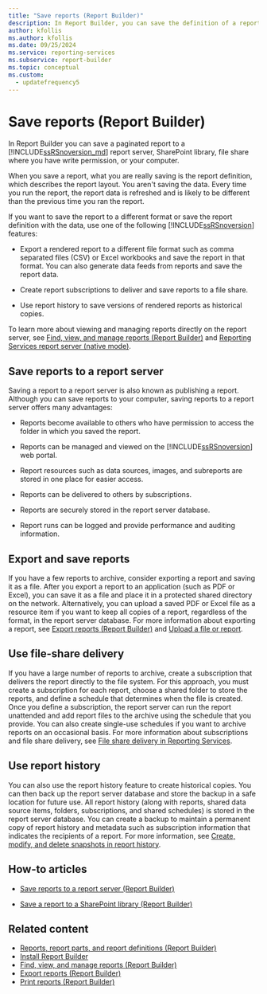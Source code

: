 ```yaml
---
title: "Save reports (Report Builder)"
description: In Report Builder, you can save the definition of a report, which includes the layout but not the data. The data is refreshed every time you run the report.
author: kfollis
ms.author: kfollis
ms.date: 09/25/2024
ms.service: reporting-services
ms.subservice: report-builder
ms.topic: conceptual
ms.custom:
  - updatefrequency5
---
```

# Save reports (Report Builder)

  In Report Builder you can save a paginated report to a [!INCLUDE[ssRSnoversion_md](../../includes/ssrsnoversion-md.md)] report server, SharePoint library, file share where you have write permission, or your computer.

When you save a report, what you are really saving is the report definition, which describes the report layout. You aren't saving the data. Every time you run the report, the report data is refreshed and is likely to be different than the previous time you ran the report.

If you want to save the report to a different format or save the report definition with the data, use one of the following [!INCLUDE[ssRSnoversion](../../includes/ssrsnoversion-md.md)] features:

- Export a rendered report to a different file format such as comma separated files (CSV) or Excel workbooks and save the report in that format. You can also generate data feeds from reports and save the report data.

- Create report subscriptions to deliver and save reports to a file share.

- Use report history to save versions of rendered reports as historical copies.

To learn more about viewing and managing reports directly on the report server, see [Find, view, and manage reports (Report Builder)](../../reporting-services/report-builder/finding-viewing-and-managing-reports-report-builder-and-ssrs.md) and [Reporting Services report server (native mode)](../../reporting-services/report-server/reporting-services-report-server-native-mode.md).

## <a id="SavingReportDefinitions"></a> Save reports to a report server

  Saving a report to a report server is also known as publishing a report. Although you can save reports to your computer, saving reports to a report server offers many advantages:

- Reports become available to others who have permission to access the folder in which you saved the report.

- Reports can be managed and viewed on the [!INCLUDE[ssRSnoversion](../../includes/ssrsnoversion-md.md)] web portal.

- Report resources such as data sources, images, and subreports are stored in one place for easier access.

- Reports can be delivered to others by subscriptions.

- Reports are securely stored in the report server database.

- Report runs can be logged and provide performance and auditing information.

## <a id="ExportingAndSavingReports"></a> Export and save reports

If you have a few reports to archive, consider exporting a report and saving it as a file. After you export a report to an application (such as PDF or Excel), you can save it as a file and place it in a protected shared directory on the network. Alternatively, you can upload a saved PDF or Excel file as a resource item if you want to keep all copies of a report, regardless of the format, in the report server database. For more information about exporting a report, see [Export reports (Report Builder)](../../reporting-services/report-builder/export-reports-report-builder-and-ssrs.md) and [Upload a file or report](../../reporting-services/reports/upload-a-file-or-report-report-manager.md).

## <a id="UsingFileShareDelivery"></a> Use file-share delivery

If you have a large number of reports to archive, create a subscription that delivers the report directly to the file system. For this approach, you must create a subscription for each report, choose a shared folder to store the reports, and define a schedule that determines when the file is created. Once you define a subscription, the report server can run the report unattended and add report files to the archive using the schedule that you provide. You can also create single-use schedules if you want to archive reports on an occasional basis. For more information about subscriptions and file share delivery, see [File share delivery in Reporting Services](../../reporting-services/subscriptions/file-share-delivery-in-reporting-services.md).

## <a id="UsingReportHistory"></a> Use report history

You can also use the report history feature to create historical copies. You can then back up the report server database and store the backup in a safe location for future use. All report history (along with reports, shared data source items, folders, subscriptions, and shared schedules) is stored in the report server database. You can create a backup to maintain a permanent copy of report history and metadata such as subscription information that indicates the recipients of a report. For more information, see [Create, modify, and delete snapshots in report history](../../reporting-services/report-server/create-modify-and-delete-snapshots-in-report-history.md).

## <a id="HowTo"></a> How-to articles

- [Save reports to a report server (Report Builder)](../../reporting-services/report-builder/save-reports-to-a-report-server-report-builder.md)

- [Save a report to a SharePoint library (Report Builder)](../../reporting-services/report-builder/save-a-report-to-a-sharepoint-library-report-builder.md)

## Related content

- [Reports, report parts, and report definitions (Report Builder)](../../reporting-services/report-design/reports-report-parts-and-report-definitions-report-builder-and-ssrs.md)
- [Install Report Builder](../install-windows/install-report-builder.md)
- [Find, view, and manage reports (Report Builder)](../../reporting-services/report-builder/finding-viewing-and-managing-reports-report-builder-and-ssrs.md)
- [Export reports (Report Builder)](../../reporting-services/report-builder/export-reports-report-builder-and-ssrs.md)
- [Print reports (Report Builder)](../../reporting-services/report-builder/print-reports-report-builder-and-ssrs.md)
